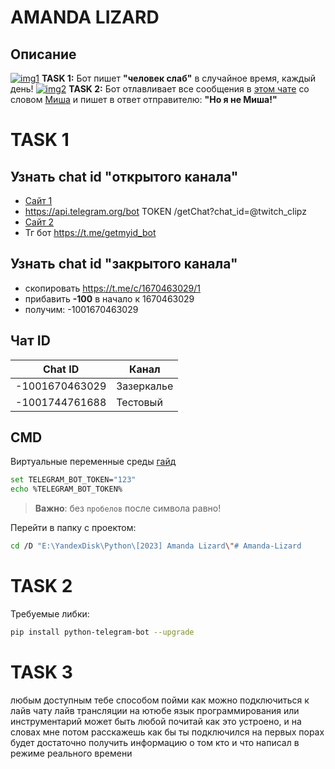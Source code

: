# AMANDA LIZARD
## Описание
[![img1](https://i.imgur.com/iEhVQbu.png)](https://t.me/c/1670463029/22981)
__TASK 1:__ Бот пишет __"человек слаб"__ в случайное время, каждый день!
[![img2](https://i.imgur.com/XGysCKv.png)](https://t.me/c/1670463029/22970)
__TASK 2:__ Бот отлавливает все сообщения в [этом чате](https://t.me/+KX4rjiQrjpc2NjIy) со словом [Миша](https://regex101.com/) и пишет в ответ отправителю: __"Но я не Миша!"__

# TASK 1
## Узнать chat id __"открытого канала"__
- [Сайт 1](https://lavrynenko.com/get_id_from_telegram.php)
- https://api.telegram.org/bot TOKEN /getChat?chat_id=@twitch_clipz
- [Сайт 2](https://xcoding.guru/chat-id-telegram)
- Тг бот https://t.me/getmyid_bot

## Узнать chat id __"закрытого канала"__
- скопировать https://t.me/c/1670463029/1
- прибавить __-100__ в начало к 1670463029
- получим: -1001670463029

## Чат ID
| Chat ID | Канал |
| ------ | ------ |
| -1001670463029 | Зазеркалье |
| -1001744761688 | Тестовый |

## CMD
Виртуальные переменные среды [гайд](https://www3.ntu.edu.sg/home/ehchua/programming/howto/Environment_Variables.html)
```sh
set TELEGRAM_BOT_TOKEN="123"
echo %TELEGRAM_BOT_TOKEN%
```
> __Важно__: без `пробелов` после символа равно!

Перейти в папку с проектом:
```sh
cd /D "E:\YandexDisk\Python\[2023] Amanda Lizard\"# Amanda-Lizard
```

# TASK 2
Требуемые либки:
```sh
pip install python-telegram-bot --upgrade
```

# TASK 3
любым доступным тебе способом пойми как можно подключиться к лайв чату лайв трансляции на ютюбе
язык программирования или инструментарий может быть любой
почитай как это устроено, и на словах мне потом расскажешь как бы ты подключился
на первых порах будет достаточно получить информацию о том кто и что написал в режиме реального времени
